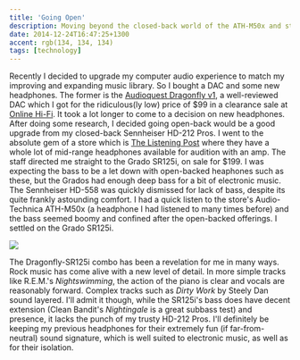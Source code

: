 ```yaml
---
title: 'Going Open'
description: Moving beyond the closed-back world of the ATH-M50x and starting a new headphone adventure
date: 2014-12-24T16:47:25+1300
accent: rgb(134, 134, 134)
tags: [technology]
---
```


Recently I decided to upgrade my computer audio experience to match my improving and expanding music library. So I bought a DAC and some new headphones. The former is the [Audioquest Dragonfly v1][dac], a well-reviewed DAC which I got for the ridiculous(ly low) price of $99 in a clearance sale at [Online Hi-Fi][online-hifi]. It took a lot longer to come to a decision on new headphones. After doing some research, I decided going open-back would be a good upgrade from my closed-back Sennheiser HD-212 Pros. I went to the absolute gem of a store which is [The Listening Post][tlp] where they have a whole lot of mid-range headphones available for audition with an amp. The staff directed me straight to the Grado SR125i, on sale for $199. I was expecting the bass to be a let down with open-backed heaphones such as these, but the Grados had enough deep bass for a bit of electronic music. The Sennheiser HD-558 was quickly dismissed for lack of bass, despite its quite frankly astounding comfort. I had a quick listen to the store's Audio-Technica ATH-M50x (a headphone I had listened to many times before) and the bass seemed boomy and confined after the open-backed offerings. I settled on the Grado SR125i.

![][headphones]

The Dragonfly-SR125i combo has been a revelation for me in many ways. Rock music has come alive with a new level of detail. In more simple tracks like R.E.M.'s _Nightswimming_, the action of the piano is clear and vocals are reasonably forward. Complex tracks such as _Dirty Work_ by Steely Dan sound layered. I'll admit it though, while the SR125i's bass does have decent extension (Clean Bandit's _Nightingale_ is a great subbass test) and presence, it lacks the punch of my trusty HD-212 Pros. I'll definitely be keeping my previous headphones for their extremely fun (if far-from-neutral) sound signature, which is well suited to electronic music, as well as for their isolation.

[online-hifi]: http://onlinehifi.co.nz/
[tlp]: http://wellington.listeningpost.co.nz/
[dac]: /the-dragonfly-effect
[headphones]: ./grado.jpg
